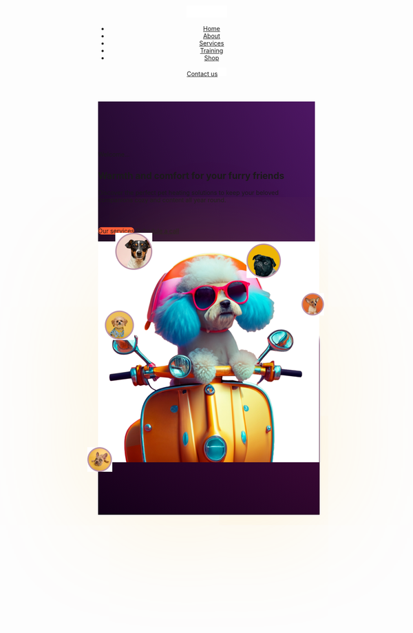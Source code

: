 <!DOCTYPE html>
<html lang="en">
  <head>
    <meta charset="UTF-8" />
    <meta name="viewport" content="width=device-width, initial-scale=1.0" />
    <title>Happy Dogo</title>
    <link rel="preconnect" href="https://fonts.googleapis.com" />
    <link rel="preconnect" href="https://fonts.gstatic.com" crossorigin />
    <link
      href="https://fonts.googleapis.com/css2?family=Inter:ital,opsz,wght@0,14..32,100..900;1,14..32,100..900&display=swap"
      rel="stylesheet"
    />
    <style>#hero {
  background-position: 100%;
    background: rgb(4, 0, 6);
  background: linear-gradient(
    63deg,
    rgba(4, 0, 6, 1) -2%,
    rgba(68, 0, 95, .9) 112%
  );
  padding-top: 100px;
}
.hero {
    gap: 50px;
}
.gradient-background {
  flex: 1 1 auto;
 height: 635px;
  width: 515px;
  border-radius: 240px 240px 1px 1px;
  background: linear-gradient(30.59deg, #140119 1.55%, #5b0e4e 88.54%);
  box-shadow: 0px 4px 250px 0px #ffc93e40;
 position: relative;
}
.text-container {
 max-width: 516px;
  flex-direction: column;
  gap: 30px;
  .call {
    align-items: center;
    gap: 30px;
    margin-top: 40px;
    .btn {
        text-align: center;
        text-decoration: none;
        line-height: 48px;
      width: 160px;
      height: 48px;
      border-radius: 40px;
      background: rgb(255, 90, 55);
      background: linear-gradient(
        54deg,
        rgba(255, 90, 55, 1) 100%,
        rgba(255, 55, 120, 1) 100%
         );
      cursor: pointer;
    }
    .btn:hover {
      -webkit-box-shadow: 0px 0px 20px 1px rgba(209,88,88,1);
-moz-box-shadow: 0px 0px 20px 1px rgba(209,88,88,1);
box-shadow: 0px 0px 20px 1px rgba(209,88,88,1);
    }
  }
}
.image-container {
   max-width: 515px;
   .dogs {
    flex-shrink: 1;
    flex-grow: 1;
    flex-basis: auto;
   }
 
.dog {
  overflow: hidden;
    position: absolute;
    bottom: 0;
}
  .dog1 {
    position: absolute;
    left: 40px;
    top: -20px;
  }
  .dog2 {
    position: absolute;
    top: 160px;
    left: 15px;
  }
  .dog3 {
    position: absolute;
    top: 5px;
    right: 90px;
  }
  .dog4 {
    position: absolute;
    top: 120px;
    right: -10px;
  }
  .dog5 {
    position: absolute;
    bottom: 100px;
    left: -25px;
  }

}
@media only screen and (max-width: 1100px) {
    .hero {
        flex-direction: column;
        align-items: center;
        justify-content: center;  
    } 
    }</style>
  </head>
  <body>
    <header>
      <div class="background">
        <div class="container">
          <nav class="navigation flex">
            <div class="logo flex">
              <a href="/"><img src="./assets/logo.png" alt="petty logo" /></a>
            </div>
            <ul class="middle-list flex inter-w400 text-sm">
              <li><a href="#">Home</a></li>
              <li><a href="#">About</a></li>
              <li><a href="#">Services</a></li>
              <li><a href="#">Training</a></li>
              <li><a href="#">Shop</a></li>
            </ul>
            <div class="inter-w500 text-sm contact-us flex">
              <a class="flex" href="mailto:Happydoggo@email.com"
                >Contact us<img
                  src="./assets/arrow-right-circle-fill.png"
                  alt="arrow"
              /></a>
            </div>
          </nav>
        </div>
      </div>
    </header>
    <section id="hero">
      <div class="container hero flex">
        <div class="text-container flex">
          <p class="text-m text-gradient inter-w600">Welcome...</p>
          <h1 class="text-xxl inter-w300 text-white">
            Warmth and comfort for
            <span class="text-xxl text-gradient inter-w800"
              >your furry friends</span
            >
          </h1>
          <p class="inter-w300 text-sm text-white">
            Discover the perfect pet heating solutions to keep your beloved
            companions cozy and content all year round.
          </p>
          <div class="call flex">
            <a class="btn text-xs text-white inter-w300" href="">Our services</a>
            <a class="text-white text-xs inter-w300" href="tel:+37060000000"
              >Schedule a call</a>
          </div>
        </div>
        <div class="image-container flex">
          <div class="gradient-background">
            <img class="dog" src="./assets/dog_img.png" alt="" />
            <img class="dog1" src="./assets/dog1.png" alt="" />
            <img class="dog2" src="./assets/dog2.png" alt="" />
            <img class="dog3" src="./assets/dog3.png" alt="" />
            <img class="dog4" src="./assets/dog4.png" alt="" />
            <img class="dog5" src="./assets/dog5.png" alt="" />
          </div>
        </div>
      </div>
    </section>
  </body>
</html>
